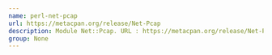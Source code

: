 ```yaml
---
name: perl-net-pcap
url: https://metacpan.org/release/Net-Pcap
description: Module Net::Pcap. URL : https://metacpan.org/release/Net-Pcap Groups : None
group: None
---
```

